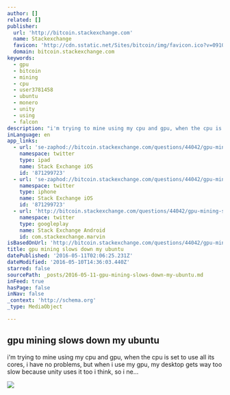 ```yaml
---
author: []
related: []
publisher:
  url: 'http://bitcoin.stackexchange.com'
  name: Stackexchange
  favicon: 'http://cdn.sstatic.net/Sites/bitcoin/img/favicon.ico?v=0910168c5c65'
  domain: bitcoin.stackexchange.com
keywords:
  - gpu
  - bitcoin
  - mining
  - cpu
  - user3781458
  - ubuntu
  - monero
  - unity
  - using
  - falcon
description: "i'm trying to mine using my cpu and gpu, when the cpu is set to use all its cores, i have no problems, but when i use my gpu, my desktop gets way too slow because unity uses it too i think, so i ne..."
inLanguage: en
app_links:
  - url: 'se-zaphod://bitcoin.stackexchange.com/questions/44042/gpu-mining-slows-down-my-ubuntu'
    namespace: twitter
    type: ipad
    name: Stack Exchange iOS
    id: '871299723'
  - url: 'se-zaphod://bitcoin.stackexchange.com/questions/44042/gpu-mining-slows-down-my-ubuntu'
    namespace: twitter
    type: iphone
    name: Stack Exchange iOS
    id: '871299723'
  - url: 'http://bitcoin.stackexchange.com/questions/44042/gpu-mining-slows-down-my-ubuntu'
    namespace: twitter
    type: googleplay
    name: Stack Exchange Android
    id: com.stackexchange.marvin
isBasedOnUrl: 'http://bitcoin.stackexchange.com/questions/44042/gpu-mining-slows-down-my-ubuntu'
title: gpu mining slows down my ubuntu
datePublished: '2016-05-11T02:06:25.231Z'
dateModified: '2016-05-10T14:36:03.440Z'
starred: false
sourcePath: _posts/2016-05-11-gpu-mining-slows-down-my-ubuntu.md
inFeed: true
hasPage: false
inNav: false
_context: 'http://schema.org'
_type: MediaObject

---
```

<article style=""><h1>gpu mining slows down my ubuntu</h1><p>i'm trying to mine using my cpu and gpu, when the cpu is set to use all its cores, i have no problems, but when i use my gpu, my desktop gets way too slow because unity uses it too i think, so i ne...</p><img src="http://cdn.sstatic.net/Sites/bitcoin/img/apple-touch-icon.png?v=a43e5a337e6b&amp;a" /></article>